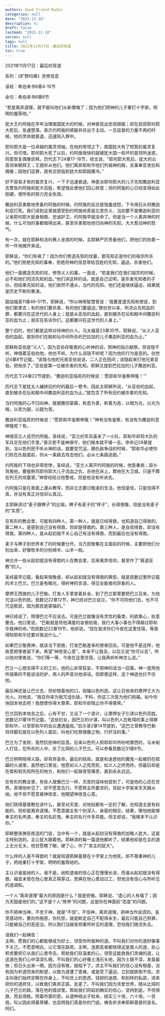 ```yaml
---
authors: Good Friend Radio
categories: null
date: "2021-11-18"
description: #1
draft: false
lastmod: "2021-11-18"
series: null
tags: null
title: 2021年11月17日：最后的背道
toc: true
---
```




<!--more-->

2021年11月17日：最后的背道  

系列：《旷野吗哪》灵修信息  


读经：希伯来书6章4-15节  

金句：希伯来书6章6节  

“若是离弃道理，就不能叫他们从新懊悔了；因为他们把神的儿子重钉十字架，明明的羞辱他。”  

犹大王约阿施在早年治理南国犹大的时候，对神表现出忠信顺服；却在叔叔耶何耶大死后，急速堕落。表示约阿施的顺服并非出于主动，一旦监督的力量不再的时候，他的灵命就衰退，迅速陷入罪中。  

耶何耶大是一位卓越的属灵领袖，在他的带领之下，南国犹大有了短暂的属灵复兴。但可惜，耶何耶大死了以后，约阿施很快的就被犹大国一些坏的首领所迷惑，同意恢复偶像崇拜。历代志下24章17-18节，经文说，“耶何耶大死后，犹大的众首领来朝拜王；王就听从他们。他们离弃耶和华他们列祖神的殿，去事奉亚舍拉和偶像；因他们这罪，就有忿怒临到犹大和耶路撒冷。”  

好不容易才有的属灵复兴，一下子迅速衰退。神差派耶何耶大的儿子先知撒迦利亚去警告约阿施和犹大百姓，希望借此使他们回心转意；但约阿施的心已经变得如此刚硬，使所有的努力完全失效。  

撒迦利亚勇敢地责备约阿施的时候，约阿施的反应是恼羞成怒，下令用石头将撒迦利亚打死。我们读到这里就感受到约阿施他真是忘恩负义，当初要不是撒迦利亚的父亲耶何耶大挺身相救，忠诚护卫，约阿施早就没命了。但是当一个人离弃神的时候，什么可怕的事都做得出来，甚至杀害那劝他归向神的先知，大大惹动神的怒气。  

有一次，就在耶稣和法利赛人坐席的时候，主耶稣严厉责备他们，把他们的伪善一件一件地摊开来说。  

耶稣说，“你们有祸了！因为你们修造先知的坟墓，那先知正是你们的祖宗所杀的。”他们拒绝先知的事奉，拒绝将神的信息带给百姓的先知，逼迫，杀害他们。  

他们一面建造先知的坟，修饰义人的墓，一面说，“若是我们在我们祖宗的时候，必不和他们同流先知的血。”他们讲这样的话，就是自己证明，是杀害先知者的子孙。但结果先知的话，他们依然不遵从，当代的先知，他们还是继续逼迫，结果就是历史不断的重演。  

路加福音11章49-51节，耶稣说，“所以神用智慧曾说：‘我要差遣先知和使徒，到他们那里去；有的他们要杀害，有的他们要逼迫。’使创世以来，所流众先知血的罪，都要问在这世代的人身上；就是从亚伯的血起，直到被杀在坛和殿中间撒迦利亚的血为止；我实在告诉你们，这都要问在这世代的人身上。”  

整个旧约，他们都是这样对待神的仆人。马太福音23章35节，耶稣说，“从义人亚伯的血起，直到你们在殿和坛中间所杀的巴拉加的儿子撒迦利亚的血为止。”  

耶稣称亚伯是“义人”。因为亚伯存敬畏的心听神的话，照神的指示献祭。但该隐不听，神借着亚伯劝他，他也不听。为什么该隐不听呢？因为他的行为是恶的。创世记4章8节记载，“该隐与他的兄弟亚伯说话，二人正在田间；该隐起来打他兄弟亚伯，把他杀了。”亚伯是第一位被杀害的先知。耶稣又提到巴拉加的儿子撒迦利亚。  

历代志下24章22节提到，“撒迦利亚临死的时候说：‘愿耶和华鉴察伸冤！’”  

历代志下是犹太人编排旧约时的最后一卷书，因此主耶稣所说，“从亚伯的血起，直到被杀在坛和殿中间撒迦利亚的血为止。”就包含了所有旧约被杀害的先知。  

当约阿施的心不归向神，就被撒但蒙蔽，称恶为善，称善为恶，以暗为光，以光为暗，以苦为甜，以甜为苦。  

撒迦利亚临死的时候说：“愿耶和华鉴察伸冤！”神有没有鉴察，有没有为撒迦利亚伸冤呢？有。  

神借亚兰人惩罚约阿施，圣经说，“亚兰的军兵虽来了一小队，耶和华却将大队的军兵交在他们手里。”表示若不是神保守，他们根本就不堪一击。申命记28章提到，当以色列民不听从神的话，就要受咒诅，跟仇敌争战的时候，“耶和华必使你们败在仇敌面前，你从一条路去攻击他们，必从七条路逃跑。”  

约阿施的下场也非常悲惨，圣经说，“亚兰人离开约阿施的时候，他患重病；臣仆背叛他，要报祭司耶何耶大儿子流血之仇，杀他在床上，葬他在大卫城，只是不葬在列王的坟墓里。”神曾经给过他警戒，但是他没有听进去。  

约阿施只是在表面上遵从教导，而非立志要过敬虔的生活。他信是信，只是信得不真，并没有真正对信仰认真过。  

主耶稣讲过“麦子跟稗子”的比喻。稗子有麦子的“样子”，长得很像，但是没有麦子的“实质”。  

在有形的教会里，可能有四种人，第一种人，就是已经得救，也知道自己得救的。第二种人，是感到自己没有得救，但却是得救的。第三种人，是自信得救，却没有得救。第四种人，是从起初就不关心自己有没有得救，而到最后也没有得救。  

麦子与稗子到世界末了的时候要分开。当万民聚集在主面前的时候，主要把他们分别出来，好像牧羊的分别绵羊、山羊一般。  

神允许一些从起初就没有得救的人在教会里，后来离弃信仰。甚至作了“离道反教”的人。  

圣经最早记载，看起来很敬虔，却从起初就没有得救的典型，就是民数记里所记载的术士巴兰。巴兰是有眼光，得听神的言语，得见全能者的异象的人。  

摩押王西拨的儿子巴勒，打发人手里拿着卦金，到了巴兰那里要把巴兰召来，为他咒诅以色列民。民数记22章12节，神已经对巴兰说过，“你不可同他们去，也不可咒诅那民，因为那民是蒙福的。”  

神已经说了，照理巴兰不应该去。可是巴兰就像没有灵性的畜类，利欲熏心，执意要去。他口里说，“巴勒就是将他满屋的金银给我，我行大事小事也不得越过耶和华我神的命。”但民数记22章19节，他却说，“现在我求你们今夜在这里住宿，等我得知耶和华还要对我说什么。”  

如果巴兰敬畏神，就该当下拒绝，打发巴勒差来的使者回去。可是他不是这样，他故意把使者留下来，希望“神改变心意”，本来不让我去，以后又说“你可以去”。所以他对使者说，“你们等一等，今夜在这里住宿，让我再听听神怎么说。”  

巴兰一心想去得不义的工价。他的心非常狂妄，不把神的话当一回事。神一度用他所骑乘的不能说话的驴，用人的声音对他讲话。但即便这样，这个神迹也拦不住他。  

最后神还是让巴兰去，但却借着他的口，祝福以色列民。这让召他来的摩押王大为光火。对他说，“我召你来为我咒诅仇敌，不料，你这三次竟为他们祝福。如今你快回本地去吧！我想使你得大尊荣，耶和华却阻止你不得尊荣。”  

巴兰回到本地去之后，心有不甘，又设了一个诡计，让摩押女子引诱以色列百姓。民数记31章16节记载，“这些妇女，因巴兰的计谋，叫以色列人在毗珥的事上得罪耶和华，以至耶和华的会众遭遇瘟疫。”启示录2章14节提到，“这巴兰曾教导巴勒将绊脚石放在以色列人面前，叫他们吃祭偶像之物，行奸淫的事。”  

巴兰为了发财，竟然抗拒神的旨意。后来以色列人照耶和华所吩咐摩西的，与米甸人打仗，在所杀的人中，杀了比珥的儿子巴兰。可以参看民数记31章8节。  

巴兰明明晓得义路，却背弃圣命，最后的结局，就是和迷惑他的魔鬼一起被扔在硫磺的火湖里。虽然他口里说，他愿如义人之死而死，如义人之终而终。但最后却是在兽和假先知所在的地方，和他们一起昼夜受痛苦，直到永永远远。  

在有形的教会里，有些人就像巴兰一样，天恩的滋味他尝到了，可是他的心还在世界。真理他听见了，却不愿意去行。不愿照主所要求的，背起十字架来天天跟从祂。他不但不愿意被神改变，他期望神改变心意。  

他们晓得基督教在讲什么，甚至对天堂、对地狱都有一定的了解，也知道主是有权能的，但却是离弃道理。不愿意跟主有个别深入、亲密的相交。结果，哪怕他能够奉主的名传道，奉主的名赶鬼，奉主的名行许多异能。但主却说，“我根本不认识你。”  

耶稣整夜祷告拣选的门徒，当中有一个，就是从起初没有得救的加略人犹大，这是主特别选的，主让犹大跟着他。耶稣讲的每一篇道他都听了，结果他却是在主的道上无分无关。他甘愿瞎了眼，硬了心，作了“卖主的犹大”。  

什么样的人是不得救的？就是知道耶稣基督在十字架上为他死，却不尊重神的儿子，把祂重钉十字架，明明的羞辱祂的。  

主认识谁是祂的人，谁不是。祂知道谁的信心正在慢慢长进，而谁从起初就没有得救，福音未曾在他心里真正萌芽过。恩典在他心里动过工，但他没有信心与所听见的道调和。  

一个人“离弃道理”最大的原因是什么？就是骄傲。耶稣说，“虚心的人有福了；因为天国是他们的。”这不是个人“修养”的问题，这是你在神面前“态度”的问题。  

你不把神当神，不忠于神，就是“不信”。不信神，离弃道理，把神当作说谎的。圣灵感动你，要向你施恩，你抗拒，就是断定自己不配得永生，最后只能自己担罪，只能被自己的恶惩治。所以我们当越发郑重所听见的道理，恐怕我们随流失去。  

请我们一起祷告：  
主啊，愿我们的心都能够成为好土，领受你所栽种的道。不叫我们对你的道好像事不关己，不愿意明白，让它落在路旁。主啊，连那恶者都晓得这是救人的道，处心积虑要把它从我们心里夺去。帮助我们存温柔的心，领受这能救我们灵魂的道，让这道在我们心中深深扎根。不叫我们的心好像土浅石头地，因为土既不深，发苗最快；但日头出来一晒，因为没有根，就枯干了。求主不叫我们的信心没有根基，没有因为听道而来的盼望，以致为道遭了患难，或是受了逼迫，立刻就跌倒不信。求主叫我们始终定睛在你身上，不叫世上的思虑、钱财的迷惑、和别样的私欲，进来把你的道挤住，以致我们离弃正路，走差了。不叫我们因为贪爱世界，随从比珥的儿子巴兰的路，落在他的错谬里。帮助我们将起初确实的信心，坚持到底，不但得救，而且得胜。照着所蒙的恩，从道种结出子粒来，结实三十倍，六十倍，一百倍，叫父因此得着荣耀，也显明我们真是你的门徒。祷告祈求奉耶稣基督的圣名。阿们。  